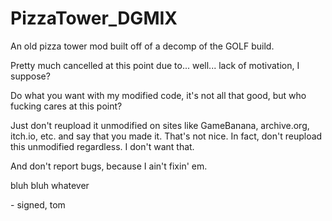 # PizzaTower_DGMIX
An old pizza tower mod built off of a decomp of the GOLF build.

Pretty much cancelled at this point due to... well... lack of motivation, I suppose?

Do what you want with my modified code, it's not all that good, but who fucking cares at this point?

Just don't reupload it unmodified on sites like GameBanana, archive.org, itch.io, etc. and say that you made it. That's not nice. In fact, don't reupload this unmodified regardless. I don't want that.

And don't report bugs, because I ain't fixin' em.



bluh bluh whatever

\- signed, tom
